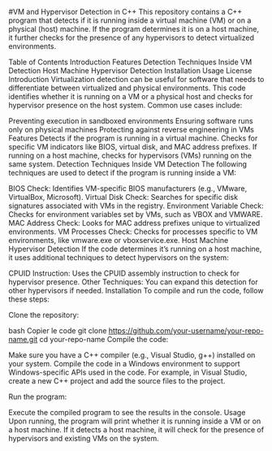 #VM and Hypervisor Detection in C++
This repository contains a C++ program that detects if it is running inside a virtual machine (VM) or on a physical (host) machine. If the program determines it is on a host machine, it further checks for the presence of any hypervisors to detect virtualized environments.

Table of Contents
Introduction
Features
Detection Techniques
Inside VM Detection
Host Machine Hypervisor Detection
Installation
Usage
License
Introduction
Virtualization detection can be useful for software that needs to differentiate between virtualized and physical environments. This code identifies whether it is running on a VM or a physical host and checks for hypervisor presence on the host system. Common use cases include:

Preventing execution in sandboxed environments
Ensuring software runs only on physical machines
Protecting against reverse engineering in VMs
Features
Detects if the program is running in a virtual machine.
Checks for specific VM indicators like BIOS, virtual disk, and MAC address prefixes.
If running on a host machine, checks for hypervisors (VMs) running on the same system.
Detection Techniques
Inside VM Detection
The following techniques are used to detect if the program is running inside a VM:

BIOS Check: Identifies VM-specific BIOS manufacturers (e.g., VMware, VirtualBox, Microsoft).
Virtual Disk Check: Searches for specific disk signatures associated with VMs in the registry.
Environment Variable Check: Checks for environment variables set by VMs, such as VBOX and VMWARE.
MAC Address Check: Looks for MAC address prefixes unique to virtualized environments.
VM Processes Check: Checks for processes specific to VM environments, like vmware.exe or vboxservice.exe.
Host Machine Hypervisor Detection
If the code determines it’s running on a host machine, it uses additional techniques to detect hypervisors on the system:

CPUID Instruction: Uses the CPUID assembly instruction to check for hypervisor presence.
Other Techniques: You can expand this detection for other hypervisors if needed.
Installation
To compile and run the code, follow these steps:

Clone the repository:

bash
Copier le code
git clone https://github.com/your-username/your-repo-name.git
cd your-repo-name
Compile the code:

Make sure you have a C++ compiler (e.g., Visual Studio, g++) installed on your system.
Compile the code in a Windows environment to support Windows-specific APIs used in the code.
For example, in Visual Studio, create a new C++ project and add the source files to the project.

Run the program:

Execute the compiled program to see the results in the console.
Usage
Upon running, the program will print whether it is running inside a VM or on a host machine. If it detects a host machine, it will check for the presence of hypervisors and existing VMs on the system.
